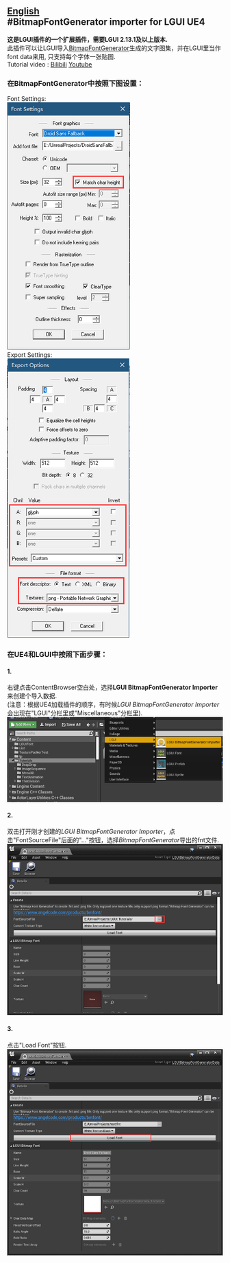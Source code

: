 [English](./README_en.md)  
#BitmapFontGenerator importer for LGUI UE4
---
**这是LGUI插件的一个扩展插件，需要LGUI 2.13.1及以上版本.**  
此插件可以让LGUI导入[BitmapFontGenerator](https://www.angelcode.com/products/bmfont/)生成的文字图集，并在LGUI里当作font data来用, 只支持每个字体一张贴图.  
Tutorial video : [Bilibili](https://www.bilibili.com/video/BV11y4y1T75c/)  [Youtube](https://youtu.be/zt6S22_pm1g)  
### 在BitmapFontGenerator中按照下图设置：
Font Settings:  
![](./Resources/BF_Settings1.png)   
Export Settings:  
![](./Resources/BF_Settings2.png)   
### 在UE4和LGUI中按照下面步骤：  
#### 1.  
右键点击ContentBrowser空白处，选择**LGUI BitmapFontGenerator Importer**来创建个导入数据.  
(注意：根据UE4加载插件的顺序，有时候*LGUI BitmapFontGenerator Importer*会出现在"LGUI"分栏里或"Miscellaneous"分栏里).  
![](./Resources/Step1.png)
#### 2.  
双击打开刚才创建的*LGUI BitmapFontGenerator Importer*，点击"FontSourceFile"后面的"..."按钮，选择*BitmapFontGenerator*导出的fnt文件.  
![](./Resources/Step2.png)
#### 3.  
点击"Load Font"按钮.  
![](./Resources/Step3.png)
